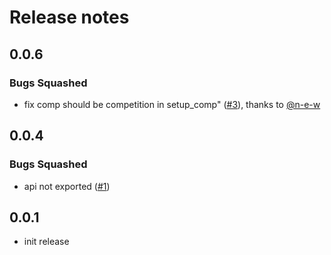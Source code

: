 # Release notes

<!-- do not remove -->

## 0.0.6

### Bugs Squashed

- fix comp should be competition in setup_comp" ([#3](https://github.com/fastai/fastkaggle/pull/3)), thanks to [@n-e-w](https://github.com/n-e-w)


## 0.0.4

### Bugs Squashed

- api not exported ([#1](https://github.com/fastai/fastkaggle/issues/1))


## 0.0.1

- init release

